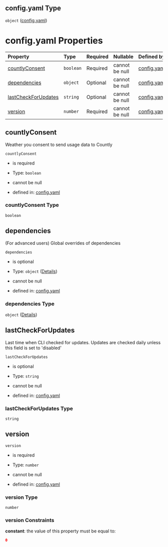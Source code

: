 ## config.yaml Type

`object` ([config.yaml](config.md))

# config.yaml Properties

| Property                                    | Type      | Required | Nullable       | Defined by                                                                                                                        |
| :------------------------------------------ | :-------- | :------- | :------------- | :-------------------------------------------------------------------------------------------------------------------------------- |
| [countlyConsent](#countlyconsent)           | `boolean` | Required | cannot be null | [config.yaml](config-properties-countlyconsent.md "https://fluence.dev/schemas/config.yaml#/properties/countlyConsent")           |
| [dependencies](#dependencies)               | `object`  | Optional | cannot be null | [config.yaml](config-properties-dependencies.md "https://fluence.dev/schemas/config.yaml#/properties/dependencies")               |
| [lastCheckForUpdates](#lastcheckforupdates) | `string`  | Optional | cannot be null | [config.yaml](config-properties-lastcheckforupdates.md "https://fluence.dev/schemas/config.yaml#/properties/lastCheckForUpdates") |
| [version](#version)                         | `number`  | Required | cannot be null | [config.yaml](config-properties-version.md "https://fluence.dev/schemas/config.yaml#/properties/version")                         |

## countlyConsent

Weather you consent to send usage data to Countly

`countlyConsent`

*   is required

*   Type: `boolean`

*   cannot be null

*   defined in: [config.yaml](config-properties-countlyconsent.md "https://fluence.dev/schemas/config.yaml#/properties/countlyConsent")

### countlyConsent Type

`boolean`

## dependencies

(For advanced users) Global overrides of dependencies

`dependencies`

*   is optional

*   Type: `object` ([Details](config-properties-dependencies.md))

*   cannot be null

*   defined in: [config.yaml](config-properties-dependencies.md "https://fluence.dev/schemas/config.yaml#/properties/dependencies")

### dependencies Type

`object` ([Details](config-properties-dependencies.md))

## lastCheckForUpdates

Last time when CLI checked for updates. Updates are checked daily unless this field is set to 'disabled'

`lastCheckForUpdates`

*   is optional

*   Type: `string`

*   cannot be null

*   defined in: [config.yaml](config-properties-lastcheckforupdates.md "https://fluence.dev/schemas/config.yaml#/properties/lastCheckForUpdates")

### lastCheckForUpdates Type

`string`

## version



`version`

*   is required

*   Type: `number`

*   cannot be null

*   defined in: [config.yaml](config-properties-version.md "https://fluence.dev/schemas/config.yaml#/properties/version")

### version Type

`number`

### version Constraints

**constant**: the value of this property must be equal to:

```json
0
```
